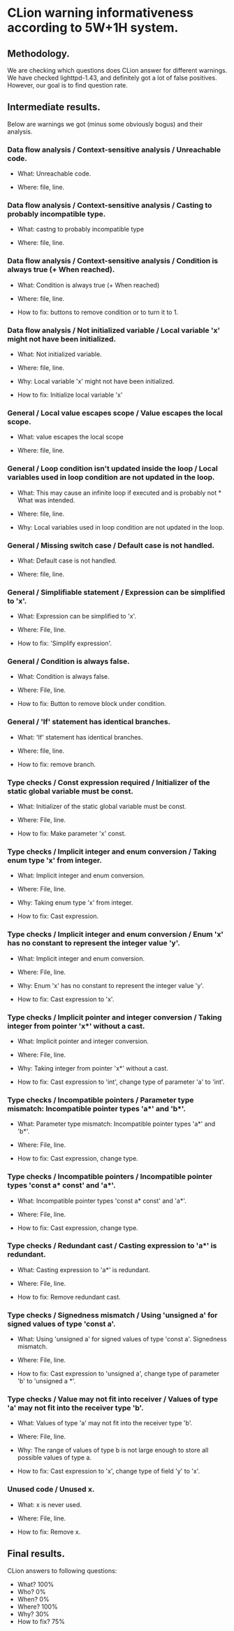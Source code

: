 # CLion warning informativeness according to 5W+1H system.

## Methodology.

We are checking which questions does CLion answer for different warnings. We have checked lighttpd-1.43, and definitely got a lot of false positives. However, our goal is to find question rate.

## Intermediate results.

Below are warnings we got (minus some obviously bogus) and their analysis.

### Data flow analysis / Context-sensitive analysis / Unreachable code.
* What: Unreachable code.

* Where: file, line.

### Data flow analysis / Context-sensitive analysis / Casting to probably incompatible type.
* What: castng to probably incompatible type

* Where: file, line.

### Data flow analysis / Context-sensitive analysis / Condition is always true (+ When reached).
* What: Condition is always true (+ When reached)

* Where: file, line.

* How to fix: buttons to remove condition or to turn it to 1.

### Data flow analysis / Not initialized variable / Local variable 'x' might not have been initialized.
* What: Not initialized variable.

* Where: file, line.

* Why: Local variable 'x' might not have been initialized.

* How to fix: Initialize local variable 'x'

### General / Local value escapes scope / Value escapes the local scope.
* What: value escapes the local scope

* Where: file, line.

### General / Loop condition isn't updated inside the loop / Local variables used in loop condition are not updated in the loop.
* What: This may cause an infinite loop if executed and is probably not * What was intended.

* Where: file, line.

* Why: Local variables used in loop condition are not updated in the loop.

### General / Missing switch case / Default case is not handled.
* What: Default case is not handled.

* Where: file, line.

### General / Simplifiable statement / Expression can be simplified to 'x'.
* What: Expression can be simplified to 'x'.

* Where: File, line.

* How to fix: 'Simplify expression'.

### General / Condition is always false.
* What: Condition is always false.

* Where: File, line.

* How to fix: Button to remove block under condition.

### General / 'If' statement has identical branches.
* What: 'If' statement has identical branches.

* Where: file, line.

* How to fix: remove branch.

### Type checks / Const expression required / Initializer of the static global variable must be const.
* What: Initializer of the static global variable must be const.

* Where: File, line.

* How to fix: Make parameter 'x' const.

### Type checks / Implicit integer and enum conversion / Taking enum type 'x' from integer.
* What: Implicit integer and enum conversion.

* Where: File, line.

* Why: Taking enum type 'x' from integer.

* How to fix: Cast expression.

### Type checks / Implicit integer and enum conversion / Enum 'x' has no constant to represent the integer value 'y'.
* What: Implicit integer and enum conversion.

* Where: File, line.

* Why: Enum 'x' has no constant to represent the integer value 'y'.

* How to fix: Cast expression to 'x'.

### Type checks / Implicit pointer and integer conversion / Taking integer from pointer 'x*' without a cast.
* What: Implicit pointer and integer conversion.

* Where: File, line.

* Why: Taking integer from pointer 'x*' without a cast.

* How to fix: Cast expression to 'int', change type of parameter 'a' to 'int'.

### Type checks / Incompatible pointers / Parameter type mismatch: Incompatible pointer types 'a*' and 'b*'.
* What: Parameter type mismatch: Incompatible pointer types 'a*' and 'b*'.

* Where: File, line.

* How to fix: Cast expression, change type.

### Type checks / Incompatible pointers / Incompatible pointer types 'const a* const' and 'a*'.
* What: Incompatible pointer types 'const a* const' and 'a*'.

* Where: File, line.

* How to fix: Cast expression, change type.

### Type checks / Redundant cast / Casting expression to 'a*' is redundant.
* What: Casting expression to 'a*' is redundant.

* Where: File, line.

* How to fix: Remove redundant cast.

### Type checks / Signedness mismatch / Using 'unsigned a' for signed values of type 'const a'.
* What: Using 'unsigned a' for signed values of type 'const a'. Signedness mismatch.

* Where: File, line.

* How to fix: Cast expression to 'unsigned a', change type of parameter 'b' to 'unsigned a *'.


### Type checks / Value may not fit into receiver / Values of type 'a' may not fit into the receiver type 'b'.
* What: Values of type 'a' may not fit into the receiver type 'b'.

* Where: File, line.

* Why: The range of values of type b is not large enough to store all possible values of type a.

* How to fix: Cast expression to 'x', change type of field 'y' to 'x'.

### Unused code / Unused x.
* What: x is never used.

* Where: File, line.

* How to fix: Remove x.

## Final results.

CLion answers to following questions:
* What? 100%
* Who? 0%
* When? 0%
* Where? 100%
* Why? 30%
* How to fix? 75%
